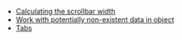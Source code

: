 - [Calculating the scrollbar width](scrollbar-width)
- [Work with potentially non-existent data in object](potentially-non-existent-data)
- [Tabs](tabs)
